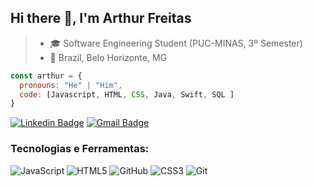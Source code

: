 ## Hi there 👋, I'm Arthur Freitas

>- 🎓 Software Engineering Student (PUC-MINAS, 3º Semester)
>- 📍  Brazil, Belo Horizonte, MG

```javascript
const arthur = {
  pronouns: "He" | "Him",
  code: [Javascript, HTML, CSS, Java, Swift, SQL ]
}
```

[![Linkedin Badge](https://img.shields.io/badge/-LinkedIn-01357B?style=flat&logo=Linkedin&logoColor=white&link=https://www.linkedin.com/in/arthur-freitas-jardim-075a95289/)]([https://www.linkedin.com/in/marcellafccosta/](https://www.linkedin.com/in/arthur-freitas-jardim-075a95289/))
[![Gmail Badge](https://img.shields.io/badge/-arthurjardimfreitas@gmail.com-01357B?style=flat&logo=Gmail&logoColor=white&link=mailto:arthurjardimfreitas@gmail.com)](mailto:arthurjardimfreitas@gmail.com)

### Tecnologias e Ferramentas:
![JavaScript](https://img.shields.io/badge/-JavaScript-black?style=flat-square&logo=javascript)
![HTML5](https://img.shields.io/badge/-HTML5-black?style=flat-square&logo=html5)
![GitHub](https://img.shields.io/badge/-GitHub-black?style=flat-square&logo=github)
![CSS3](https://img.shields.io/badge/-CSS3-black?style=flat-square&logo=css3)
![Git](https://img.shields.io/badge/-Git-black?style=flat-square&logo=git)
